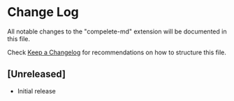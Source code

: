 # Change Log

All notable changes to the "compelete-md" extension will be documented in this file.

Check [Keep a Changelog](http://keepachangelog.com/) for recommendations on how to structure this file.

## [Unreleased]

- Initial release
